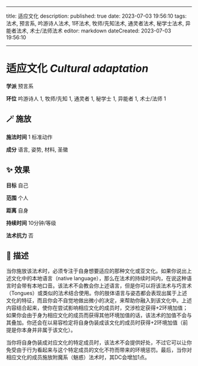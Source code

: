 
---
title: 适应文化
description: 
published: true
date: 2023-07-03 19:56:10
tags: 法术, 预言系, 吟游诗人法术, 1环法术, 牧师/先知法术, 通灵者法术, 秘学士法术, 异能者法术, 术士/法师法术
editor: markdown
dateCreated: 2023-07-03 19:56:10

---

# **适应文化** *Cultural adaptation*

**学派** 预言系 

**环位** 吟游诗人 1, 牧师/先知 1, 通灵者 1, 秘学士 1, 异能者 1, 术士/法师 1

## 🪄 施放

**施法时间** 1 标准动作

**成分** 语言, 姿势, 材料, 圣徽

## ✨ 效果 

**目标** 自己 

**范围** 个人

**距离** 自身  

**持续时间** 10分钟/等级 

**法术抗力** 否

## 📖 描述

当你施放该法术时，必须专注于自身想要适应的那种文化或亚文化。如果你说出上述文化中的本地语言（native language），那么在法术的持续时间内，在说这种语言时会带有本地口音。该法术不会教会你上述语言，但是你可以将该法术与巧言术（Tongues）或类似的法术结合使用。你的肢体语言与姿态都会表现出属于上述文化的特征，而且你会不自觉地做出微小的决定，来帮助你融入到该文化中。上述内容结合起来，使你在尝试影响相应文化的成员时，交涉检定获得+2环境加值；如果你会由于身为相应文化的成员而获得其他环境加值的话，该法术的加值不会与其叠加。你还会在以易容检定将自身伪装成该文化的成员时获得+2环境加值（前提是你本身并非属于该文化）。

当你将自身伪装成对应文化的特定成员时，该法术不会提供好处，不过它可以让你免受由于行为看起来与这个特定成员的文化不符而带来的环境惩罚。最后，当你对相应文化的成员施放附魔系（魅惑）法术时，其DC会增加1点。
    